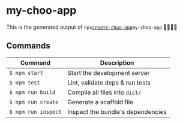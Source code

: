 # my-choo-app
This is the generated output of ` npx `[`create-choo-app`](https://github.com/choojs/create-choo-app)` my-choo-app ` 🚂🚋🚋🚋

## Commands
Command                | Description                                      |
-----------------------|--------------------------------------------------|
`$ npm start`          | Start the development server
`$ npm test`           | Lint, validate deps & run tests
`$ npm run build`      | Compile all files into `dist/`
`$ npm run create`     | Generate a scaffold file
`$ npm run inspect`    | Inspect the bundle's dependencies
